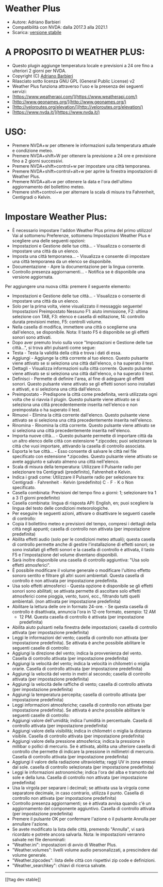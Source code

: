 # Weather Plus #

* Autore: Adriano Barbieri
* Compatibilità con NVDA: dalla 2017.3 alla 2021.1
* Scarica: [versione stabile][1]

# A PROPOSITO DI WEATHER PLUS: #

* Questo plugin aggiunge temperatura locale e previsioni a 24 ore fino a
  ulteriori 2 giorni per NVDA.
* Copyright (C) [Adriano Barbieri](mailto:adrianobarb@yahoo.it)
* Rilasciato sotto licenza GNU GPL (General Public License) v2
* Weather Plus funziona attraverso l'uso e la presenza dei seguenti servizi:
* [https://www.weatherapi.com/](https://www.weatherapi.com/)
* [http://www.geonames.org/](http://www.geonames.org/)
* [http://veloroutes.org/elevation/](http://veloroutes.org/elevation/)
* [https://www.nvda.it/](https://www.nvda.it/)

# USO: #

* Premere NVDA+w per ottenere le informazioni sulla temperatura attuale e
  condizione meteo.
* Premere NVDA+shift+W per ottenere la previsione a 24 ore e previsione fino
  a 2 giorni successivi.
* Premere NVDA+shift+control+w per impostare una città temporanea.
* Premere NVDA+shift+control+alt+w per aprire la finestra impostazioni di
  Weather Plus.
* Premere NVDA+alt+w per ottenere la data e l'ora dell'ultimo aggiornamento
  del bollettino meteo.
* Premere shift+control+w per alternare la scala di misura tra Fahrenheit,
  Centigradi o Kelvin.

# Impostare Weather Plus: #

* È necessario impostare l'addon Weather Plus prima del primo utilizzo! Vai al sottomenu Preferenze, sottomenu Impostazioni Weather Plus e scegliere una delle seguenti opzioni:
 * Impostazioni e Gestione delle tue città... - Visualizza o consente di impostare una città da un elenco.
 * Imposta una città temporanea... - Visualizza e consente di impostare una città temporanea da un elenco se disponibile.
 * Documentazione - Apre la documentazione per la lingua corrente.
 * Controllo presenza aggiornamenti... - Notifica se è disponibile una versione aggiornata.

Per aggiungere una nuova città: premere il seguente elemento:

* Impostazioni e Gestione delle tue città... - Visualizza o consente di
  impostare una città da un elenco.
* Solo per la prima volta, viene visualizzato il messaggio seguente!
  Impostazioni Preimpostato Nessuno F1: aiuto immissione, F2: ultima
  selezione con TAB, F3: elenco e casella di editazione, f4: controllo
  durata previsioni meteo, F5: controlli volume.
* Nella casella di modifica, immettere una città o sceglierne una
  dall'elenco, se disponibile. Nota: Il tasto F5 è disponibile se gli
  effetti sonori sono attivati.
* Dopo aver premuto Invio sulla voce "Impostazioni e Gestione delle tue
  città...", si trova altri pulsanti come segue:
* Testa - Testa la validità della città e trova i dati di essa.
* Aggiungi - Aggiunge la città corrente al tuo elenco. Questo pulsante viene
  attivato se si seleziona una città dall'elenco, o ha superato il test.
* Dettagli - Visualizza informazioni sulla città corrente. Questo pulsante
  viene attivato se si seleziona una città dall'elenco, o ha superato il
  test.
* Definisci - Permette di definire l'area, al fine di adeguare gli effetti
  sonori. Questo pulsante viene attivato se gli effetti sonori sono
  installati e attivati, e si seleziona una città dall'elenco.
* Preimpostato - Predispone la città come predefinita, verrà utilizzata ogni
  volta che si riavvia il plugin. Questo pulsante viene attivato se si
  seleziona una città precedentemente inserita nell'elenco e non
  preimpostata o ha superato il test.
* Rimuovi - Elimina la città corrente dall'elenco. Questo pulsante viene
  attivato se si seleziona una città precedentemente inserita nell'elenco.
* Rinomina - Rinomina la città corrente. Questo pulsante viene attivato se
  si seleziona una città precedentemente inserita nell'elenco.
* Importa nuove città... - Questo pulsante permette di importare città da un
  altro elenco delle città con estensione *.zipcodes; puoi selezionare la
  città che vuoi importare, attivando la casella di controllo associata.
* Esporta le tue città... - Esso consente di salvare le città nel file
  specificato con estensione *.zipcodes. Questo pulsante viene attivato se
  avete aggiunto e salvato almeno una città nell'elenco.
* Scala di misura della temperatura: Utilizzare il Pulsante radio per
  selezionare tra Centigradi (predefinito), Fahrenheit e Kelvin.
* Indica i gradi come: Utilizzare il Pulsante radio per selezionare tra:
  Centigradi `-` Fahrenheit `-` Kelvin (predefinito) C `-` F `-` K o Non
  specificato.
* Casella combinata: Previsioni del tempo fino a giorni: 1; selezionare tra
  1 a 3 (1 giorni predefinito)
* Casella combinata: lingua di risposta API: English, en; puoi scegliere la lingua del testo delle condizioni meteorologiche.
* Per eseguire le seguenti azioni, attivare o disattivare le seguenti
  caselle di controllo:
* Copia il bollettino meteo e previsioni del tempo, compresi i dettagli
  della città negli appunti; casella di controllo non attivata (per
  impostazione predefinita)
* Abilita effetti audio (solo per le condizioni meteo attuali); questa
  casella di controllo permette anche di gestire l'installazione di effetti
  sonori; se sono installati gli effetti sonori e la casella di controllo è
  attivata, il tasto F5 e l'impostazione del volume diventano disponibili.
* Sarà inoltre disponibile una casella di controllo aggiuntiva: "Usa solo
  effetti atmosferici".
* È possibile modificare il volume generale o modificare l'ultimo effetto
  sonoro sentito e filtrare gli altri suoni ambientali. Questa casella di
  controllo è non attivata per impostazione predefinita.
* Usa solo effetti atmosferici - Questa opzione è disponibile se gli effetti
  sonori sono abilitati; se attivata permette di ascoltare solo effetti
  atmosferici come pioggia, vento, tuoni, ecc., filtrando tutti quelli
  ambientali. (non attivata per impostazione predefinita)
* Abilitare la lettura delle ore in formato 24-ore. - Se questa casella di
  controllo è disattivata, annuncia l'ora in 12-ore formato, esempio: 12 AM
  - 12 PM. Questa casella di controllo è attivata (per impostazione
  predefinita)
* Abilita aiuto pulsanti nella finestra delle impostazioni; casella di
  controllo attivata (per impostazione predefinita)
* Leggi le informazioni del vento; casella di controllo non attivata (per
  impostazione predefinita). Se attivata è anche possibile abilitare le
  seguenti caselle di controllo:
* Aggiungi la direzione del vento; indica la provvenienza del vento. Casella
  di controllo attivata (per impostazione predefinita)
* Aggiungi la velocità del vento; indica la velocità in chilometri o miglia
  orarie. Casella di controllo attivata (per impostazione predefinita)
* Aggiungi la velocità del vento in metri al secondo; casella di controllo
  attivata (per impostazione predefinita)
* Aggiungi la velocità delle raffiche di vento; casella di controllo attivata (per impostazione predefinita)
* Aggiungi la temperatura percepita; casella di controllo attivata (per
  impostazione predefinita)
* Leggi informazioni atmosferiche; casella di controllo non attivata (per
  impostazione predefinita). Se attivata è anche possibile abilitare le
  seguenti caselle di controllo:
* Aggiungi valore dell'umidità; indica l'umidità in percentuale. Casella di
  controllo attivata (per impostazione predefinita)
* Aggiungi valore della visibilità; indica in chilometri o miglia la
  distanza visibile. Casella di controllo attivata (per impostazione
  predefinita)
* Aggiungi valore della pressione atmosferica; indica la pressione in
  millibar o pollici di mercurio. Se è attivata, abilita una ulteriore
  casella di controllo che permette di indicare la pressione in millimetri
  di mercurio. Casella di controllo attivata (per impostazione predefinita)
* Aggiungi il valore della radiazione ultravioletta; raggi UV in zona emessi dal sole. casella di controllo selezionata (per impostazione predefinita)
* Leggi le informazioni astronomiche; indica l'ora del alba e
  tramonto del sole e della luna.
  Casella di controllo non attivata (per impostazione predefinita)
* Usa la virgola per separare i decimali; se attivata usa la virgola come
  separatore decimale, in caso contrario, utilizza il punto. Casella di
  controllo non attivata (per impostazione predefinita)
* Controllo presenza aggiornamenti; se è attivata avvisa quando c'è un
  aggiornamento del componente aggiuntivo. Casella di controllo attivata
  (per impostazione predefinita)
* Premere il pulsante OK per confermare l'azione o il pulsante Annulla per
  annullare l'azione.
* Se avete modificato la lista delle città, premendo "Annulla", vi sarà
  ricordato e potrete ancora salvarla. Nota: le impostazioni verranno
  salvate nei file denominati:
* "Weather.ini": impostazioni di avvio di Weather Plus.
* "Weather.volumes": livelli volume audio personalizzati, a prescindere dal
  volume generale.
* "Weather.zipcodes": lista delle città con rispettivi zip code e
  definizioni.
* "Weather_searchkey": chiavi di ricerca salvate.

--------------------------------------------------------------------------------
[[!tag dev stable]]

[1]: https://addons.nvda-project.org/files/get.php?file=wetp
